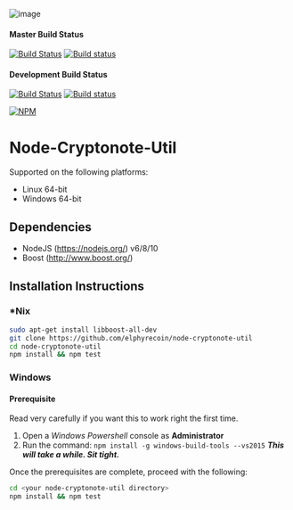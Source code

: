 ![image](https://user-images.githubusercontent.com/34389545/35821974-62e0e25c-0a70-11e8-87dd-2cfffeb6ed47.png)

#### Master Build Status
[![Build Status](https://travis-ci.org/turtlecoin/node-cryptonote-util.svg?branch=master)](https://travis-ci.org/node-cryptonote-util/turtlecoin) [![Build status](https://ci.appveyor.com/api/projects/status/github/turtlecoin/node-cryptonote-util?branch=master&svg=true)](https://ci.appveyor.com/project/RocksteadyTC/node-cryptonote-util/branch/master)


#### Development Build Status
[![Build Status](https://travis-ci.org/turtlecoin/node-cryptonote-util.svg?branch=development)](https://travis-ci.org/node-cryptonote-util/turtlecoin) [![Build status](https://ci.appveyor.com/api/projects/status/github/turtlecoin/node-cryptonote-util?branch=development&svg=true)](https://ci.appveyor.com/project/RocksteadyTC/node-cryptonote-util/branch/development)

[![NPM](https://nodei.co/npm/turtlecoin-cryptonote-util.png?downloads=true&stars=true)](https://nodei.co/npm/turtlecoin-cryptonote-util/)

# Node-Cryptonote-Util

Supported on the following platforms:

* Linux 64-bit
* Windows 64-bit

## Dependencies

* NodeJS (https://nodejs.org/) v6/8/10
* Boost (http://www.boost.org/)

## Installation Instructions

### *Nix

```bash
sudo apt-get install libboost-all-dev
git clone https://github.com/elphyrecoin/node-cryptonote-util
cd node-cryptonote-util
npm install && npm test
```

### Windows

#### Prerequisite

Read very carefully if you want this to work right the first time.

1) Open a *Windows Powershell* console as **Administrator**
2) Run the command: `npm install -g windows-build-tools --vs2015`
   ***This will take a while. Sit tight.***
   
Once the prerequisites are complete, proceed with the following:

```bash
cd <your node-cryptonote-util directory>
npm install && npm test
```
